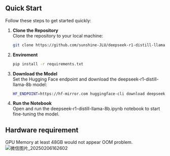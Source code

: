 ## Quick Start

Follow these steps to get started quickly:

1. **Clone the Repository**  
   Clone the repository to your local machine:
   ```bash
   git clone https://github.com/sunshine-JLU/deepseek-r1-distill-llama-8b-lora.git

   
2. **Enviroment**  
   ```bash
   pip install -r requirements.txt

3. **Download the Model**  
  Set the Hugging Face endpoint and download the deepseek-r1-distill-llama-8b model:
   ```bash
   HF_ENDPOINT=https://hf-mirror.com huggingface-cli download deepseek-ai/deepseek-r1-distill-llama-8b --local-dir ./deepseek-r1-distill-llama-8b --resume-download --cache-dir ./cache

4. **Run the Notebook**  
  Open and run the deepseek-r1-distill-llama-8b.ipynb notebook to start fine-tuning the model.

## Hardware requirement

GPU Memory at least 48GB would not appear OOM problem.
![微信图片_20250206162602](https://github.com/user-attachments/assets/e4232a2e-4e5d-4636-921e-d9e6e4855134)

 

